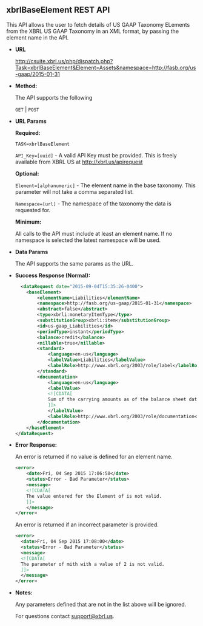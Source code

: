xbrlBaseElement REST API
----
This API allows the user to fetch details of US GAAP Taxonomy ELements from the XBRL US GAAP Taxonomy in an XML format, by passing the element name in the API.

* **URL**

  <http://csuite.xbrl.us/php/dispatch.php?Task=xbrlBaseElement&Element=Assets&namespace=http://fasb.org/us-gaap/2015-01-31>

* **Method:**

  The API supports the following

  `GET` | `POST`

*  **URL Params**

   **Required:**

   `TASK=xbrlBaseElement`

   `API_Key=[uuid]` - A valid API Key must be provided. This is freely available from XBRL US at <http://xbrl.us/apirequest>

   **Optional:**

    `Element=[alphanumeric]` - The element name in the base taxonomy. This parameter will not take a comma separated list.

    `Namespace=[url]` - The namespace of the taxonomy the data is requested for.

   **Minimum:**

   All calls to the API must include at least an element name.  If no namespace is selected the latest namespace will be used.



* **Data Params**

    The API supports the same params as the URL.

* **Success Response (Normal):**

    ```XML
      <dataRequest date="2015-09-04T15:35:26-0400">
        <baseElement>
            <elementName>Liabilities</elementName>
            <namespace>http://fasb.org/us-gaap/2015-01-31</namespace>
            <abstract>false</abstract>
            <type>xbrli:monetaryItemType</type>
            <substitutionGroup>xbrli:item</substitutionGroup>
            <id>us-gaap_Liabilities</id>
            <periodType>instant</periodType>
            <balance>credit</balance>
            <nillable>true</nillable>
            <standard>
                <language>en-us</language>
                <labelValue>Liabilities</labelValue>
                <labelRole>http://www.xbrl.org/2003/role/label</labelRole>
            </standard>
            <documentation>
                <language>en-us</language>
                <labelValue>
                <![CDATA[
                Sum of the carrying amounts as of the balance sheet date of all liabilities that are recognized. Liabilities are probable future sacrifices of economic benefits arising from present obligations of an entity to transfer assets or provide services to other entities in the future.
                ]]>
                </labelValue>
                <labelRole>http://www.xbrl.org/2003/role/documentation</labelRole>
            </documentation>
        </baseElement>
    </dataRequest>
    ```

* **Error Response:**

    An error is returned if no value is defined for an element name.

    ```XML
    <error>
        <date>Fri, 04 Sep 2015 17:06:50</date>
        <status>Error - Bad Parameter</status>
        <message>
        <![CDATA[
        The value entered for the Element of is not valid.
        ]]>
        </message>
    </error>
    ```
    An error is returned if an incorrect parameter is provided.

    ```XML
    <error>
      <date>Fri, 04 Sep 2015 17:08:00</date>
      <status>Error - Bad Parameter</status>
      <message>
      <![CDATA[
      The parameter of mith with a value of 2 is not valid.
      ]]>
      </message>
    </error>
    ```



* **Notes:**

  Any parameters defined that are not in the list above will be ignored.

  For questions contact support@xbrl.us.
